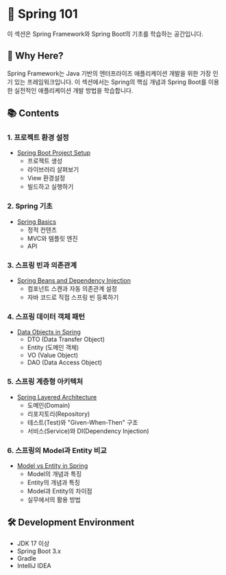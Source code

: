 # 🌱 Spring 101

이 섹션은 Spring Framework와 Spring Boot의 기초를 학습하는 공간입니다.

## 🎯 Why Here?
Spring Framework는 Java 기반의 엔터프라이즈 애플리케이션 개발을 위한 가장 인기 있는 프레임워크입니다. 
이 섹션에서는 Spring의 핵심 개념과 Spring Boot를 이용한 실전적인 애플리케이션 개발 방법을 학습합니다.

## 📚 Contents

### 1. 프로젝트 환경 설정
- [Spring Boot Project Setup](./spring_boot_project_setup.md)
  - 프로젝트 생성
  - 라이브러리 살펴보기
  - View 환경설정
  - 빌드하고 실행하기

### 2. Spring 기초
- [Spring Basics](./spring_basics.md)
  - 정적 컨텐츠
  - MVC와 템플릿 엔진
  - API

### 3. 스프링 빈과 의존관계
- [Spring Beans and Dependency Injection](./spring_beans_and_dependency_injection.md)
  - 컴포넌트 스캔과 자동 의존관계 설정
  - 자바 코드로 직접 스프링 빈 등록하기

### 4. 스프링 데이터 객체 패턴
- [Data Objects in Spring](./data_objects_in_spring.md)
  - DTO (Data Transfer Object)
  - Entity (도메인 객체)
  - VO (Value Object)
  - DAO (Data Access Object)

### 5. 스프링 계층형 아키텍처
- [Spring Layered Architecture](./spring_layered_architecture.md)
  - 도메인(Domain)
  - 리포지토리(Repository)
  - 테스트(Test)와 "Given-When-Then" 구조
  - 서비스(Service)와 DI(Dependency Injection)

### 6. 스프링의 Model과 Entity 비교
- [Model vs Entity in Spring](./spring_model_vs_entity.md)
  - Model의 개념과 특징
  - Entity의 개념과 특징
  - Model과 Entity의 차이점
  - 실무에서의 활용 방법

## 🛠️ Development Environment
- JDK 17 이상
- Spring Boot 3.x
- Gradle
- IntelliJ IDEA
